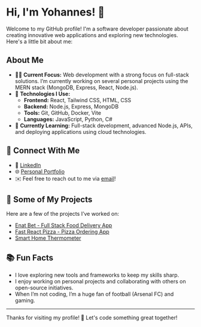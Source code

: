 # Hi, I'm Yohannes! 👋

Welcome to my GitHub profile! I'm a software developer passionate about creating innovative web applications and exploring new technologies. Here's a little bit about me:

## About Me

- 👨‍💻 **Current Focus:** Web development with a strong focus on full-stack solutions. I’m currently working on several personal projects using the MERN stack (MongoDB, Express, React, Node.js).
- 🔧 **Technologies I Use:**
  - **Frontend:** React, Tailwind CSS, HTML, CSS
  - **Backend:** Node.js, Express, MongoDB
  - **Tools:** Git, GitHub, Docker, Vite
  - **Languages:** JavaScript, Python, C#
- 🌱 **Currently Learning:** Full-stack development, advanced Node.js, APIs, and deploying applications using cloud technologies.

## 📍 Connect With Me

- 💼 [LinkedIn](https://www.linkedin.com/in/yohannes-dawit) 
- 🌐 [Personal Portfolio](https://www.yohannesportfolio.com)
- ✉️ Feel free to reach out to me via [email](mailto:yohannesdawit360@gmail.com)!

## 📂 Some of My Projects

Here are a few of the projects I’ve worked on:

- [Enat Bet - Full Stack Food Delivery App](https://github.com/YOHANNES7766/Enat-Bet)
- [Fast React Pizza - Pizza Ordering App](https://github.com/YOHANNES7766/Fast-react-pizza)
- [Smart Home Thermometer](https://github.com/YOHANNES7766/smart-home-thermometer)

## 📚 Fun Facts

- I love exploring new tools and frameworks to keep my skills sharp.
- I enjoy working on personal projects and collaborating with others on open-source initiatives.
- When I’m not coding, I’m a huge fan of football (Arsenal FC) and gaming.

---

Thanks for visiting my profile! 🚀 Let's code something great together! 
